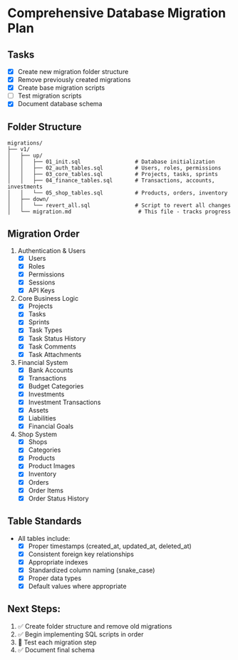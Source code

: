 # Comprehensive Database Migration Plan

## Tasks
- [x] Create new migration folder structure
- [x] Remove previously created migrations
- [x] Create base migration scripts
- [ ] Test migration scripts
- [x] Document database schema

## Folder Structure
```
migrations/
├── v1/
│   ├── up/
│   │   ├── 01_init.sql                 # Database initialization
│   │   ├── 02_auth_tables.sql          # Users, roles, permissions
│   │   ├── 03_core_tables.sql          # Projects, tasks, sprints
│   │   ├── 04_finance_tables.sql       # Transactions, accounts, investments
│   │   └── 05_shop_tables.sql          # Products, orders, inventory
│   ├── down/
│   │   └── revert_all.sql              # Script to revert all changes
│   └── migration.md                     # This file - tracks progress
```

## Migration Order
1. Authentication & Users
   - [x] Users
   - [x] Roles
   - [x] Permissions
   - [x] Sessions
   - [x] API Keys

2. Core Business Logic 
   - [x] Projects
   - [x] Tasks
   - [x] Sprints
   - [x] Task Types
   - [x] Task Status History
   - [x] Task Comments
   - [x] Task Attachments

3. Financial System
   - [x] Bank Accounts
   - [x] Transactions
   - [x] Budget Categories
   - [x] Investments
   - [x] Investment Transactions
   - [x] Assets
   - [x] Liabilities
   - [x] Financial Goals

4. Shop System
   - [x] Shops
   - [x] Categories
   - [x] Products
   - [x] Product Images
   - [x] Inventory
   - [x] Orders
   - [x] Order Items
   - [x] Order Status History

## Table Standards
- All tables include:
  - [x] Proper timestamps (created_at, updated_at, deleted_at)
  - [x] Consistent foreign key relationships
  - [x] Appropriate indexes
  - [x] Standardized column naming (snake_case)
  - [x] Proper data types
  - [x] Default values where appropriate

## Next Steps:
1. ✅ Create folder structure and remove old migrations
2. ✅ Begin implementing SQL scripts in order
3. 🔄 Test each migration step
4. ✅ Document final schema